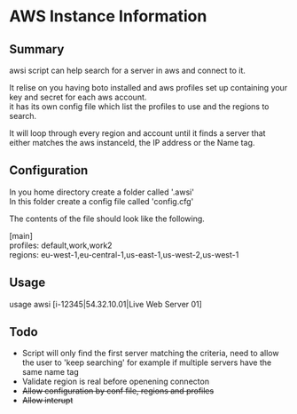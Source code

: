 AWS Instance Information
========================


Summary
-------
awsi script can help search for a server in aws and connect to it.

It relise on you having boto installed and aws profiles set up containing your key and secret for each aws account.  
it has its own config file which list the profiles to use and the regions to search.

It will loop through every region and account until it finds a server that either matches the aws instanceId, the IP address or the Name tag.


Configuration
-------------
In you home directory create a folder called '.awsi'  
In this folder create a config file called 'config.cfg'

The contents of the file should look like the following.

[main]  
profiles: default,work,work2  
regions: eu-west-1,eu-central-1,us-east-1,us-west-2,us-west-1


Usage
-----
usage awsi [i-12345|54.32.10.01|Live Web Server 01]


Todo
----
* Script will only find the first server matching the criteria, need to allow the user to 'keep searching' 
for example if multiple servers have the same name tag
* Validate region is real before openening connecton
* ~~Allow configuration by conf file, regions and profiles~~
* ~~Allow interupt~~